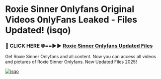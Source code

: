 # Roxie Sinner Onlyfans Original Videos 0nlyFans Leaked - Files Updated! (isqo)

<h3>🔴 CLICK HERE 🌐==►► <a href="https://tinyurl.com/3hn5wdd3" rel="nofollow">Roxie Sinner Onlyfans Updated Files</a></h3>

Get Roxie Sinner Onlyfans and all content. Now you can access all videos and pictures of Roxie Sinner Onlyfans. New Updated Files 2025!

[![isqo](https://i.imgur.com/4HnBqBT.gif)](https://tinyurl.com/3hn5wdd3)
